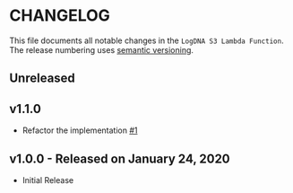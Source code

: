 # CHANGELOG

This file documents all notable changes in the `LogDNA S3 Lambda Function`. The release numbering uses [semantic versioning](http://semver.org).

## Unreleased

## v1.1.0
* Refactor the implementation [#1](https://github.com/logdna/logdna-s3/pull/1)

## v1.0.0 - Released on January 24, 2020
* Initial Release

[Unreleased]: https://github.com/logdna/logdna-agent/compare/1.1.0...HEAD
[1.1.0]: https://github.com/logdna/logdna-agent/compare/1.0.0...1.1.0
[1.0.0]: https://github.com/logdna/logdna-agent/releases/tag/1.0.0
